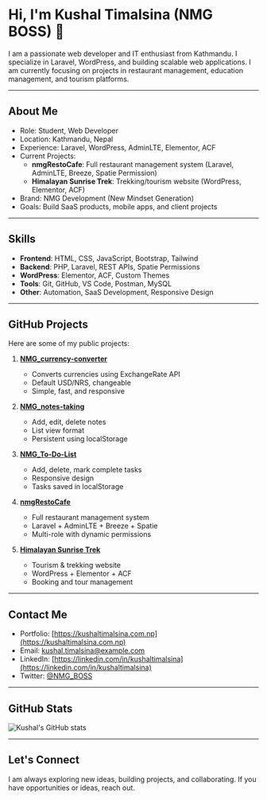 # Hi, I'm Kushal Timalsina (NMG BOSS) 👋

I am a passionate web developer and IT enthusiast from Kathmandu. I specialize in Laravel, WordPress, and building scalable web applications. I am currently focusing on projects in restaurant management, education management, and tourism platforms.

---

## About Me

- Role: Student, Web Developer
- Location: Kathmandu, Nepal
- Experience: Laravel, WordPress, AdminLTE, Elementor, ACF
- Current Projects:
  - **nmgRestoCafe**: Full restaurant management system (Laravel, AdminLTE, Breeze, Spatie Permission)
  - **Himalayan Sunrise Trek**: Trekking/tourism website (WordPress, Elementor, ACF)
- Brand: NMG Development (New Mindset Generation)
- Goals: Build SaaS products, mobile apps, and client projects

---

## Skills

- **Frontend**: HTML, CSS, JavaScript, Bootstrap, Tailwind
- **Backend**: PHP, Laravel, REST APIs, Spatie Permissions
- **WordPress**: Elementor, ACF, Custom Themes
- **Tools**: Git, GitHub, VS Code, Postman, MySQL
- **Other**: Automation, SaaS Development, Responsive Design

---

## GitHub Projects

Here are some of my public projects:

1. **[NMG_currency-converter](https://github.com/KushalTimalsina/NMG_currency-converter)**
   - Converts currencies using ExchangeRate API
   - Default USD/NRS, changeable
   - Simple, fast, and responsive

2. **[NMG_notes-taking](https://github.com/KushalTimalsina/NMG_notes-taking)**
   - Add, edit, delete notes
   - List view format
   - Persistent using localStorage

3. **[NMG_To-Do-List](https://github.com/KushalTimalsina/NMG_To-Do-List)**
   - Add, delete, mark complete tasks
   - Responsive design
   - Tasks saved in localStorage

4. **[nmgRestoCafe](Private)**
   - Full restaurant management system
   - Laravel + AdminLTE + Breeze + Spatie
   - Multi-role with dynamic permissions

5. **[Himalayan Sunrise Trek](Private)**
   - Tourism & trekking website
   - WordPress + Elementor + ACF
   - Booking and tour management

---

## Contact Me

- Portfolio: [https://kushaltimalsina.com.np](https://kushaltimalsina.com.np)
- Email: kushal.timalsina@example.com
- LinkedIn: [https://linkedin.com/in/kushaltimalsina](https://linkedin.com/in/kushaltimalsina)
- Twitter: [@NMG_BOSS](https://twitter.com/NMG_BOSS)

---

## GitHub Stats

![Kushal's GitHub stats](https://github-readme-stats.vercel.app/api?username=KushalTimalsina&show_icons=true&count_private=true&theme=radical)

---

## Let's Connect

I am always exploring new ideas, building projects, and collaborating. If you have opportunities or ideas, reach out.
